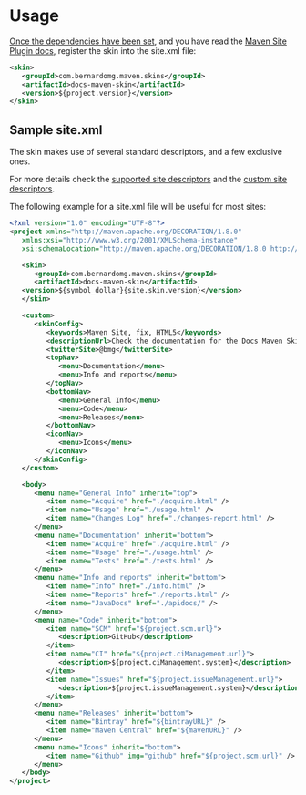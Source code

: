# Usage

[Once the dependencies have been set][acquire], and you have read the [Maven Site Plugin docs][maven-site], register the skin into the site.xml file:

```xml
<skin>
   <groupId>com.bernardomg.maven.skins</groupId>
   <artifactId>docs-maven-skin</artifactId>
   <version>${project.version}</version>
</skin>
```

## Sample site.xml

The skin makes use of several standard descriptors, and a few exclusive ones.

For more details check the [supported site descriptors][site_descriptor] and the [custom site descriptors][custom_site_descriptor].

The following example for a site.xml file will be useful for most sites:

```xml
<?xml version="1.0" encoding="UTF-8"?>
<project xmlns="http://maven.apache.org/DECORATION/1.8.0"
   xmlns:xsi="http://www.w3.org/2001/XMLSchema-instance"
   xsi:schemaLocation="http://maven.apache.org/DECORATION/1.8.0 http://maven.apache.org/xsd/decoration-1.8.0.xsd">

   <skin>
      <groupId>com.bernardomg.maven.skins</groupId>
      <artifactId>docs-maven-skin</artifactId>
   <version>${symbol_dollar}{site.skin.version}</version>
   </skin>

   <custom>
      <skinConfig>
         <keywords>Maven Site, fix, HTML5</keywords>
         <descriptionUrl>Check the documentation for the Docs Maven Skin</descriptionUrl>
         <twitterSite>@bmg</twitterSite>
         <topNav>
            <menu>Documentation</menu>
            <menu>Info and reports</menu>
         </topNav>
         <bottomNav>
            <menu>General Info</menu>
            <menu>Code</menu>
            <menu>Releases</menu>
         </bottomNav>
         <iconNav>
            <menu>Icons</menu>
         </iconNav>
      </skinConfig>
   </custom>

   <body>
      <menu name="General Info" inherit="top">
         <item name="Acquire" href="./acquire.html" />
         <item name="Usage" href="./usage.html" />
         <item name="Changes Log" href="./changes-report.html" />
      </menu>
      <menu name="Documentation" inherit="bottom">
         <item name="Acquire" href="./acquire.html" />
         <item name="Usage" href="./usage.html" />
         <item name="Tests" href="./tests.html" />
      </menu>
      <menu name="Info and reports" inherit="bottom">
         <item name="Info" href="./info.html" />
         <item name="Reports" href="./reports.html" />
         <item name="JavaDocs" href="./apidocs/" />
      </menu>
      <menu name="Code" inherit="bottom">
         <item name="SCM" href="${project.scm.url}">
            <description>GitHub</description>
         </item>
         <item name="CI" href="${project.ciManagement.url}">
            <description>${project.ciManagement.system}</description>
         </item>
         <item name="Issues" href="${project.issueManagement.url}">
            <description>${project.issueManagement.system}</description>
         </item>
      </menu>
      <menu name="Releases" inherit="bottom">
         <item name="Bintray" href="${bintrayURL}" />
         <item name="Maven Central" href="${mavenURL}" />
      </menu>
      <menu name="Icons" inherit="bottom">
         <item name="Github" img="github" href="${project.scm.url}" />
      </menu>
   </body>
</project>
```

[maven-site]: https://maven.apache.org/plugins/maven-site-plugin/

[acquire]: ./acquire.html
[site_descriptor]: ./site_descriptor.html
[custom_site_descriptor]: ./custom_site_descriptor.html
